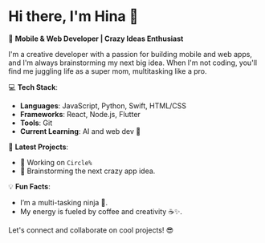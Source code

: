 # Hi there, I'm Hina 👋
🚀 **Mobile & Web Developer | Crazy Ideas Enthusiast**

I'm a creative developer with a passion for building mobile and web apps, and I'm always brainstorming my next big idea. When I'm not coding, you'll find me juggling life as a super mom, multitasking like a pro.

💻 **Tech Stack**:  
- **Languages**: JavaScript, Python, Swift, HTML/CSS  
- **Frameworks**: React, Node.js, Flutter  
- **Tools**: Git 
- **Current Learning**: AI and web dev 🤖

🌱 **Latest Projects**:
- 🚀 Working on `Circle%`
- 🤯 Brainstorming the next crazy app idea.

💡 **Fun Facts**:
- I’m a multi-tasking ninja 🥷.
- My energy is fueled by coffee and creativity ☕✨.

Let's connect and collaborate on cool projects! 😎

<!---
Hina19911/Hina19911 is a ✨ special ✨ repository because its `README.md` (this file) appears on your GitHub profile.
You can click the Preview link to take a look at your changes.
--->
